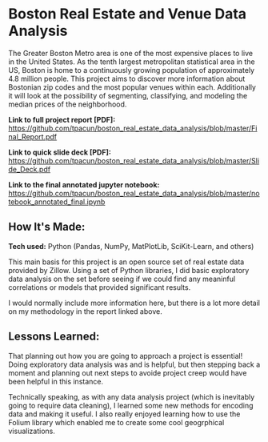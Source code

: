 # Boston Real Estate and Venue Data Analysis

The Greater Boston Metro area is one of the most expensive places to live in the United States. As the tenth largest metropolitan statistical area in the US, Boston is home to a continuously growing population of approximately 4.8 million people. This project aims to discover more information about Bostonian zip codes and the most popular venues within each. Additionally it will look at the possibility of segmenting, classifying, and modeling the median prices of the neighborhood.

**Link to full project report [PDF]:** https://github.com/tpacun/boston_real_estate_data_analysis/blob/master/Final_Report.pdf

**Link to quick slide deck [PDF]:** https://github.com/tpacun/boston_real_estate_data_analysis/blob/master/Slide_Deck.pdf

**Link to the final annotated jupyter notebook:** https://github.com/tpacun/boston_real_estate_data_analysis/blob/master/notebook_annotated_final.ipynb

## How It's Made:

**Tech used:** Python (Pandas, NumPy, MatPlotLib, SciKit-Learn, and others)

This main basis for this project is an open source set of real estate data provided by Zillow. Using a set of Python libraries, I did basic exploratory data analysis on the set before seeing if we could find any meaninful correlations or models that provided significant results.

I would normally include more information here, but there is a lot more detail on my methodology in the report linked above.

## Lessons Learned:

That planning out how you are going to approach a project is essential! Doing exploratory data analysis was and is helpful, but then stepping back a moment and planning out next steps to avoide project creep would have been helpful in this instance.

Technically speaking, as with any data analysis project (which is inevitably going to require data cleaning), I learned some new methods for encoding data and making it useful. I also really enjoyed learning how to use the Folium library which enabled me to create some cool geogrphical visualizations.
